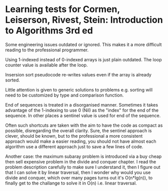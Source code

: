 # Learning tests for Cormen, Leiserson, Rivest, Stein: Introduction to Algorithms 3rd ed

Some engineering issues outdated or ignored. This makes it a more difficult reading to
the professional programmer.

Using 1-indexed instead of 0-indexed arrays is just plain outdated. The loop counter value
is available after the loop. 

Insersion sort pseudocode re-writes values even if the array is already sorted.

Little attention is given to generic solutions to problems e.g. sorting will need to
be customized by type and comparison function.

End of sequences is treated in a disorganised manner. Sometimes it takes advantage of the
1-indexing to use 0 (Nil) as the "index" for the end of the sequence. In other places a
sentinel value is used for end of the sequence.

Often such shortcuts are taken with the aim to have the code as compact as possible,
disregarding the overall clarity. Sure, the sentinel approach is clever, should be known,
but to the professional a more consistent approach would make a easier reading, you
should not have almost each algorithm use a different approach just to save a few lines
of code.

Another case: the maximum subaray problem is introduced via a buy cheap then sell expensive
problem in the divide and conquer chapter. I read the problem description carefully to make
sure I understand it, then I figure out that I can solve it by linear traversal, then I wonder
why would you use divide and conquer, which over many pages turns out it's O(n*lg(n)), to
finally get to the challange to solve it in O(n) i.e. linear traversal.
